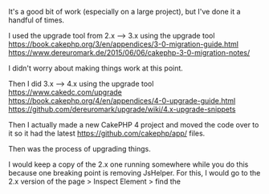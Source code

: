It's a good bit of work (especially on a large project), but I've done it a handful of times.

I used the upgrade tool from 2.x --> 3.x using the upgrade tool
https://book.cakephp.org/3/en/appendices/3-0-migration-guide.html
https://www.dereuromark.de/2015/06/06/cakephp-3-0-migration-notes/

I didn't worry about making things work at this point.

Then I did 3.x --> 4.x using the upgrade tool
https://www.cakedc.com/upgrade
https://book.cakephp.org/4/en/appendices/4-0-upgrade-guide.html
https://github.com/dereuromark/upgrade/wiki/4.x-upgrade-snippets

Then I actually made a new CakePHP 4 project and moved the code over to it so it had the latest https://github.com/cakephp/app/ files.

Then was the process of upgrading things.

I would keep a copy of the 2.x one running somewhere while you do this because one breaking point is removing JsHelper. For this, I would go to the 2.x version of the page > Inspect Element > find the <script> block (starts with like CDATA) generated from that and paste it into the template. I dealt with refactoring that to better JS code later.

There was also a good bit involved in making all the methods work. Feel free to ask in here if there's something else difficult that you stumble upon.

I hope to make a comprehensive Blog post of upgrading 1.x --> 2.x --> 3.x --> 4.x --> 5.x after 5.x comes out. AFAIK I don't have anything with CakePHP 1, but I definitely have CakePHP 2 sites still. 
